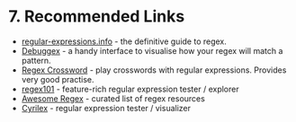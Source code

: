 # 7. Recommended Links
- [regular-expressions.info](http://www.regular-expressions.info) - the definitive guide to regex.
- [Debuggex](https://www.debuggex.com) - a handy interface to visualise how your regex will match a pattern.
- [Regex Crossword](https://regexcrossword.com) - play crosswords with regular expressions. Provides very good practise.
- [regex101](https://regex101.com/) - feature-rich regular expression tester / explorer
- [Awesome Regex](https://github.com/aloisdg/awesome-regex) - curated list of regex resources
- [Cyrilex](https://extendsclass.com/regex-tester.html) - regular expression tester / visualizer
